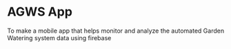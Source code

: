 # AGWS App
To make a mobile app that helps monitor and analyze the automated Garden Watering system data using firebase
